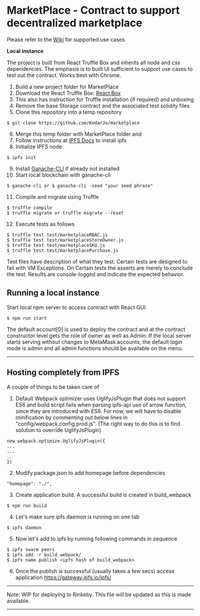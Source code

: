 MarketPlace - Contract to support decentralized marketplace
===========================================================

Please refer to the [Wiki](https://github.com/KedarJo/marketplace/wiki) for supported use cases

**Local instance**

The project is built from React Truffle Box and inherits all node and css dependencies. The emphasis is to built UI sufficient to support use cases to test out the contract. Works best with Chrome.

1. Build a new project folder for MarketPlace
2. Download the React Truffle Box: [React Box](https://truffleframework.com/boxes/react)
3. This also has instruction for Truffle installation (if required) and unboxing
4. Remove the base Storage contract and the associated test solidity files
5. Clone this repository into a temp repository
```
$ git clone https://github.com/KedarJo/marketplace
```
6. Merge this temp folder with MarketPlace folder and
7. Follow instructions at [IPFS Docs](https://docs.ipfs.io/introduction/usage/) to install ipfs
8. Initialize IPFS node
```
$ ipfs init
```  
9. Install [Ganache-CLI](https://github.com/trufflesuite/ganache-cli) if already not installed
10. Start local blockchain with ganache-cli
```
$ ganache-cli or $ ganache-cli -seed "your seed phrase"
```
11. Compile and migrate using Truffle
```
$ truffle compile
$ truffle migrate or truffle migrate --reset
```
12. Execute tests as follows
```
$ truffle test test/marketplaceRBAC.js
$ truffle test test/marketplaceStoreOwner.js
$ truffle test test/marketplaceSKU.js
$ truffle test test/marketplacePurchase.js

```
Test files have description of what they test. Certain tests are designed to fail with VM Exceptions. On Certain tests the asserts are merely to conclude the test. Results are console-logged and indicate the expected behavior.

Running a local instance
------------------------

Start local npm server to access contract with React GUI
```
$ npm run start
```

The default account[0] is used to deploy the contract and at the contract constructor level gets the role of owner as well as Admin. If the local server starts serving without changes to MetaMask accounts, the default login mode is admin and all admin functions should be available on the menu.  

---

Hosting completely from IPFS
----------------------------

A couple of things to be taken care of  

1. Default Webpack optimizer uses UglifyJsPlugin that does not support ES6 and build script fails when parsing ipfs-api use of arrow function, since they are introduced with ES6. For now, we will have to disable minification by commenting out below lines in "config/webpack.config.prod.js". (The right way to do this is to find solution to override UglifyJsPlugin)
```
new webpack.optimize.UglifyJsPlugin({
...
...
..
})
```

2. Modify package.json to add homepage before dependencies
```
"homepage": "./",
```

3. Create application build. A successful build is created in build_webpack
```
$ npm run build
```

4. Let's make sure ipfs daemon is running on one tab
```
$ ipfs daemon
```

5. Now let's add to ipfs by running following commands in sequence
```
$ ipfs swarm peers
$ ipfs add -r build_webpack/
$ ipfs name publish <ipfs hash of build_webpack>
```

6. Once the publish is successful (usually takes a few secs) access application https://gateway.ipfs.io/ipfs/<ipfs hash of build_webpack>


---

Note: WIP for deploying to Rinkeby.  This file will be updated as this is made available.

---
